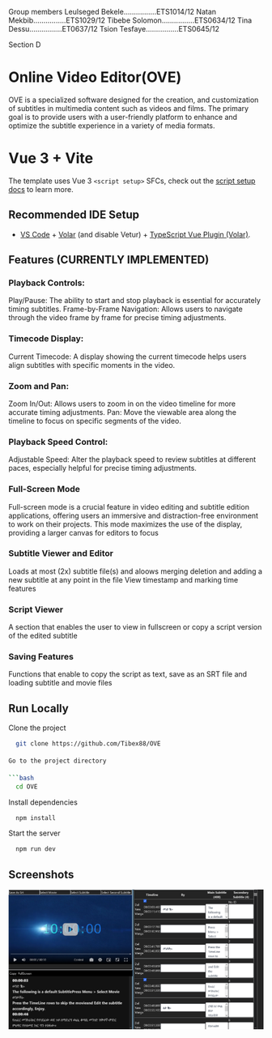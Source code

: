 Group members
Leulseged Bekele................ETS1014/12
Natan Mekbib................ETS1029/12
Tibebe Solomon................ETS0634/12
Tina Dessu................ET0637/12
Tsion Tesfaye................ETS0645/12

Section D

# Online Video Editor(OVE)

OVE is a specialized software designed for the creation, and customization of subtitles in multimedia content such as videos and films. The primary goal is to provide users with a user-friendly platform to enhance and optimize the subtitle experience in a variety of media formats.


# Vue 3 + Vite

 The template uses Vue 3 `<script setup>` SFCs, check out the [script setup docs](https://v3.vuejs.org/api/sfc-script-setup.html#sfc-script-setup) to learn more.

## Recommended IDE Setup

- [VS Code](https://code.visualstudio.com/) + [Volar](https://marketplace.visualstudio.com/items?itemName=Vue.volar) (and disable Vetur) + [TypeScript Vue Plugin (Volar)](https://marketplace.visualstudio.com/items?itemName=Vue.vscode-typescript-vue-plugin).




## Features (CURRENTLY IMPLEMENTED)

### Playback Controls:

Play/Pause: The ability to start and stop playback is essential for accurately timing subtitles.
Frame-by-Frame Navigation: Allows users to navigate through the video frame by frame for precise timing adjustments.

### Timecode Display:

Current Timecode: A display showing the current timecode helps users align subtitles with specific moments in the video.

### Zoom and Pan:

Zoom In/Out: Allows users to zoom in on the video timeline for more accurate timing adjustments.
Pan: Move the viewable area along the timeline to focus on specific segments of the video.

### Playback Speed Control:

Adjustable Speed: Alter the playback speed to review subtitles at different paces, especially helpful for precise timing adjustments.

### Full-Screen Mode 

Full-screen mode is a crucial feature in video editing and subtitle edition applications, offering users an immersive and distraction-free environment to work on their projects. This mode maximizes the use of the display, providing a larger canvas for editors to focus

### Subtitle Viewer and Editor

Loads at most (2x)  subtitle file(s) and aloows merging deletion and adding a new subtitle at any point in the file
View timestamp and marking time features  


### Script Viewer

A section that enables the user to view in fullscreen or copy a script version of the edited subtitle


### Saving Features

Functions that enable to copy the script as text, save as an SRT file and loading subtitle and movie files

## Run Locally

Clone the project

```bash
  git clone https://github.com/Tibex88/OVE

Go to the project directory

```bash
  cd OVE
```

Install dependencies

```bash
  npm install
```

Start the server

```bash
  npm run dev
```


## Screenshots

![App Screenshot](https://github.com/Tibex88/OVE/blob/main/screenshots/1.png)




